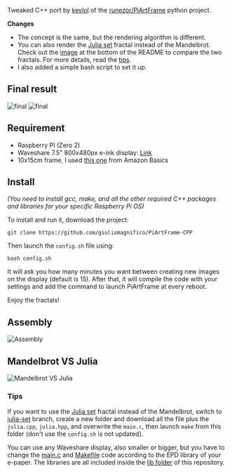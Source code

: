 Tweaked C++ port by [kevlol](https://github.com/kevlol) of the [runezor/PiArtFrame](https://github.com/runezor/PiArtFrame) python project. 

**Changes**
- The concept is the same, but the rendering algorithm is different.
- You can also render the [Julia set](https://en.wikipedia.org/wiki/Julia_set) fractal instead of the Mandelbrot. Check out the [image](https://github.com/giuliomagnifico/PiArtFrame-CPP/tree/master?tab=readme-ov-file#mandelbrot-vs-julia) at the bottom of the README to compare the two fractals. For more details, read the [tips](https://github.com/giuliomagnifico/PiArtFrame-CPP/tree/master#tips).
- I also added a simple bash script to set it up.


## Final result

![final](https://github.com/user-attachments/assets/04984b90-a46a-4192-91cb-3b98e74e3419)
![final](https://github.com/user-attachments/assets/e1d2aff0-ee0a-43dc-ba22-1317128ee467)

## Requirement

- Raspberry PI (Zero 2)
- Waveshare 7.5" 800x480px e-ink display: [Link](https://www.google.com/search?q=Waveshare%207.5%22%20800x480px)
- 10x15cm frame, I used [this one](https://amzn.eu/d/ixgJbUD) from Amazon Basics
  
## Install

*(You need to install gcc, make, and all the other required C++ packages and libraries for your specific Raspberry Pi OS)*

To install and run it, download the project:
```
git clone https://github.com/giuliomagnifico/PiArtFrame-CPP
```
Then launch the `config.sh` file using:
```
bash config.sh
```
It will ask you how many minutes you want between creating new images on the display (default is 15). After that, it will compile the code with your settings and add the command to launch PiArtFrame at every reboot.

Enjoy the fractals!

## Assembly

![Assembly](https://github.com/user-attachments/assets/898496b8-f1ad-42d0-9bd6-e00dbd6262c4)


## Mandelbrot VS Julia

![Mandelbrot VS Julia](https://github.com/user-attachments/assets/e197214f-3342-4355-bf8d-1a28dfcd2d9c)


### Tips


If you want to use the [Julia set](https://en.wikipedia.org/wiki/Julia_set) fractal instead of the Mandelbrot, switch to [julia-set](https://github.com/giuliomagnifico/PiArtFrame-CPP/tree/julia-set) branch, create a new folder and download all the file plus the `julia.cpp`, `julia.hpp`, and overwrite the `main.c`, then launch `make` from this folder (don't use the `config.sh` is not updated).


You can use any Waveshare display, also smaller or bigger, but you have to change the [main.c](main.c) and [Makefile](https://github.com/giuliomagnifico/PiArtFrame-CPP/blob/master/Makefile) code according to the EPD library of your e-paper. The libraries are all included inside the [lib folder](https://github.com/giuliomagnifico/PiArtFrame-CPP/tree/master/lib/waveshare/e-Paper) of this repository. 
